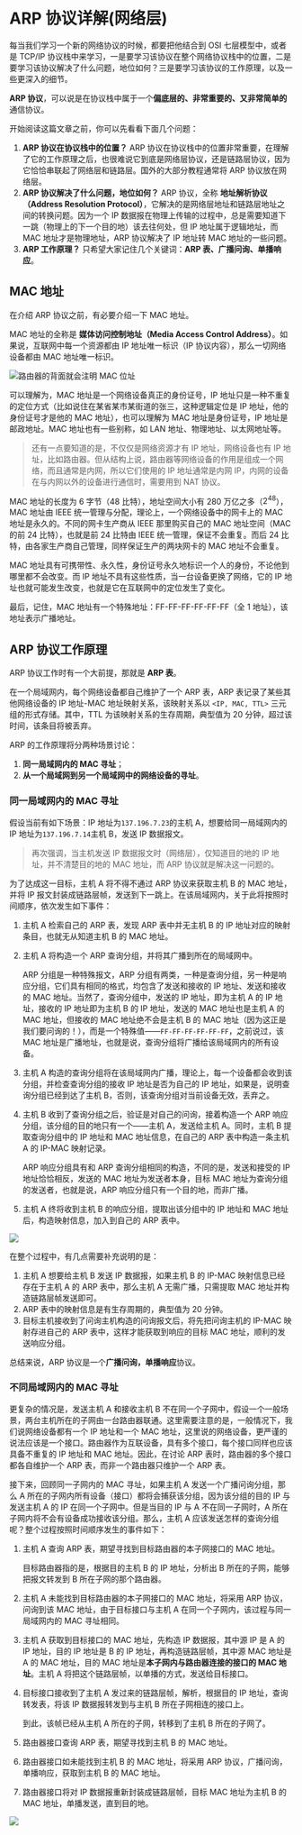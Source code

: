 # ARP 协议详解(网络层)

每当我们学习一个新的网络协议的时候，都要把他结合到 OSI 七层模型中，或者是 TCP/IP 协议栈中来学习，一是要学习该协议在整个网络协议栈中的位置，二是要学习该协议解决了什么问题，地位如何？三是要学习该协议的工作原理，以及一些更深入的细节。

**ARP 协议**，可以说是在协议栈中属于一个**偏底层的、非常重要的、又非常简单的**通信协议。

开始阅读这篇文章之前，你可以先看看下面几个问题：

1. **ARP 协议在协议栈中的位置？** ARP 协议在协议栈中的位置非常重要，在理解了它的工作原理之后，也很难说它到底是网络层协议，还是链路层协议，因为它恰恰串联起了网络层和链路层。国外的大部分教程通常将 ARP 协议放在网络层。
2. **ARP 协议解决了什么问题，地位如何？** ARP 协议，全称 **地址解析协议（Address Resolution Protocol）**，它解决的是网络层地址和链路层地址之间的转换问题。因为一个 IP 数据报在物理上传输的过程中，总是需要知道下一跳（物理上的下一个目的地）该去往何处，但 IP 地址属于逻辑地址，而 MAC 地址才是物理地址，ARP 协议解决了 IP 地址转 MAC 地址的一些问题。
3. **ARP 工作原理？** 只希望大家记住几个关键词：**ARP 表、广播问询、单播响应**。

## MAC 地址

在介绍 ARP 协议之前，有必要介绍一下 MAC 地址。

MAC 地址的全称是 **媒体访问控制地址（Media Access Control Address）**。如果说，互联网中每一个资源都由 IP 地址唯一标识（IP 协议内容），那么一切网络设备都由 MAC 地址唯一标识。

![路由器的背面就会注明 MAC 位址](https://raw.githubusercontent.com/jiannei/images/main/images/202502261111507.png)

可以理解为，MAC 地址是一个网络设备真正的身份证号，IP 地址只是一种不重复的定位方式（比如说住在某省某市某街道的张三，这种逻辑定位是 IP 地址，他的身份证号才是他的 MAC 地址），也可以理解为 MAC 地址是身份证号，IP 地址是邮政地址。MAC 地址也有一些别称，如 LAN 地址、物理地址、以太网地址等。

> 还有一点要知道的是，不仅仅是网络资源才有 IP 地址，网络设备也有 IP 地址，比如路由器。但从结构上说，路由器等网络设备的作用是组成一个网络，而且通常是内网，所以它们使用的 IP 地址通常是内网 IP，内网的设备在与内网以外的设备进行通信时，需要用到 NAT 协议。

MAC 地址的长度为 6 字节（48 比特），地址空间大小有 280 万亿之多（$2^{48}$），MAC 地址由 IEEE 统一管理与分配，理论上，一个网络设备中的网卡上的 MAC 地址是永久的。不同的网卡生产商从 IEEE 那里购买自己的 MAC 地址空间（MAC 的前 24 比特），也就是前 24 比特由 IEEE 统一管理，保证不会重复。而后 24 比特，由各家生产商自己管理，同样保证生产的两块网卡的 MAC 地址不会重复。

MAC 地址具有可携带性、永久性，身份证号永久地标识一个人的身份，不论他到哪里都不会改变。而 IP 地址不具有这些性质，当一台设备更换了网络，它的 IP 地址也就可能发生改变，也就是它在互联网中的定位发生了变化。

最后，记住，MAC 地址有一个特殊地址：FF-FF-FF-FF-FF-FF（全 1 地址），该地址表示广播地址。

## ARP 协议工作原理

ARP 协议工作时有一个大前提，那就是 **ARP 表**。

在一个局域网内，每个网络设备都自己维护了一个 ARP 表，ARP 表记录了某些其他网络设备的 IP 地址-MAC 地址映射关系，该映射关系以 `<IP, MAC, TTL>` 三元组的形式存储。其中，TTL 为该映射关系的生存周期，典型值为 20 分钟，超过该时间，该条目将被丢弃。

ARP 的工作原理将分两种场景讨论：

1. **同一局域网内的 MAC 寻址**；
2. **从一个局域网到另一个局域网中的网络设备的寻址**。

### 同一局域网内的 MAC 寻址

假设当前有如下场景：IP 地址为`137.196.7.23`的主机 A，想要给同一局域网内的 IP 地址为`137.196.7.14`主机 B，发送 IP 数据报文。

> 再次强调，当主机发送 IP 数据报文时（网络层），仅知道目的地的 IP 地址，并不清楚目的地的 MAC 地址，而 ARP 协议就是解决这一问题的。

为了达成这一目标，主机 A 将不得不通过 ARP 协议来获取主机 B 的 MAC 地址，并将 IP 报文封装成链路层帧，发送到下一跳上。在该局域网内，关于此将按照时间顺序，依次发生如下事件：

1. 主机 A 检索自己的 ARP 表，发现 ARP 表中并无主机 B 的 IP 地址对应的映射条目，也就无从知道主机 B 的 MAC 地址。

2. 主机 A 将构造一个 ARP 查询分组，并将其广播到所在的局域网中。

   ARP 分组是一种特殊报文，ARP 分组有两类，一种是查询分组，另一种是响应分组，它们具有相同的格式，均包含了发送和接收的 IP 地址、发送和接收的 MAC 地址。当然了，查询分组中，发送的 IP 地址，即为主机 A 的 IP 地址，接收的 IP 地址即为主机 B 的 IP 地址，发送的 MAC 地址也是主机 A 的 MAC 地址，但接收的 MAC 地址绝不会是主机 B 的 MAC 地址（因为这正是我们要问询的！），而是一个特殊值——`FF-FF-FF-FF-FF-FF`，之前说过，该 MAC 地址是广播地址，也就是说，查询分组将广播给该局域网内的所有设备。

3. 主机 A 构造的查询分组将在该局域网内广播，理论上，每一个设备都会收到该分组，并检查查询分组的接收 IP 地址是否为自己的 IP 地址，如果是，说明查询分组已经到达了主机 B，否则，该查询分组对当前设备无效，丢弃之。

4. 主机 B 收到了查询分组之后，验证是对自己的问询，接着构造一个 ARP 响应分组，该分组的目的地只有一个——主机 A，发送给主机 A。同时，主机 B 提取查询分组中的 IP 地址和 MAC 地址信息，在自己的 ARP 表中构造一条主机 A 的 IP-MAC 映射记录。

   ARP 响应分组具有和 ARP 查询分组相同的构造，不同的是，发送和接受的 IP 地址恰恰相反，发送的 MAC 地址为发送者本身，目标 MAC 地址为查询分组的发送者，也就是说，ARP 响应分组只有一个目的地，而非广播。

5. 主机 A 终将收到主机 B 的响应分组，提取出该分组中的 IP 地址和 MAC 地址后，构造映射信息，加入到自己的 ARP 表中。

![](https://raw.githubusercontent.com/jiannei/images/main/images/202502261111258.png)

在整个过程中，有几点需要补充说明的是：

1. 主机 A 想要给主机 B 发送 IP 数据报，如果主机 B 的 IP-MAC 映射信息已经存在于主机 A 的 ARP 表中，那么主机 A 无需广播，只需提取 MAC 地址并构造链路层帧发送即可。
2. ARP 表中的映射信息是有生存周期的，典型值为 20 分钟。
3. 目标主机接收到了问询主机构造的问询报文后，将先把问询主机的 IP-MAC 映射存进自己的 ARP 表中，这样才能获取到响应的目标 MAC 地址，顺利的发送响应分组。

总结来说，ARP 协议是一个**广播问询，单播响应**协议。

### 不同局域网内的 MAC 寻址

更复杂的情况是，发送主机 A 和接收主机 B 不在同一个子网中，假设一个一般场景，两台主机所在的子网由一台路由器联通。这里需要注意的是，一般情况下，我们说网络设备都有一个 IP 地址和一个 MAC 地址，这里说的网络设备，更严谨的说法应该是一个接口。路由器作为互联设备，具有多个接口，每个接口同样也应该具备不重复的 IP 地址和 MAC 地址。因此，在讨论 ARP 表时，路由器的多个接口都各自维护一个 ARP 表，而非一个路由器只维护一个 ARP 表。

接下来，回顾同一子网内的 MAC 寻址，如果主机 A 发送一个广播问询分组，那么 A 所在的子网内所有设备（接口）都将会捕获该分组，因为该分组的目的 IP 与发送主机 A 的 IP 在同一个子网中。但是当目的 IP 与 A 不在同一子网时，A 所在子网内将不会有设备成功接收该分组。那么，主机 A 应该发送怎样的查询分组呢？整个过程按照时间顺序发生的事件如下：

1. 主机 A 查询 ARP 表，期望寻找到目标路由器的本子网接口的 MAC 地址。

   目标路由器指的是，根据目的主机 B 的 IP 地址，分析出 B 所在的子网，能够把报文转发到 B 所在子网的那个路由器。

2. 主机 A 未能找到目标路由器的本子网接口的 MAC 地址，将采用 ARP 协议，问询到该 MAC 地址，由于目标接口与主机 A 在同一个子网内，该过程与同一局域网内的 MAC 寻址相同。

3. 主机 A 获取到目标接口的 MAC 地址，先构造 IP 数据报，其中源 IP 是 A 的 IP 地址，目的 IP 地址是 B 的 IP 地址，再构造链路层帧，其中源 MAC 地址是 A 的 MAC 地址，目的 MAC 地址是**本子网内与路由器连接的接口的 MAC 地址**。主机 A 将把这个链路层帧，以单播的方式，发送给目标接口。

4. 目标接口接收到了主机 A 发过来的链路层帧，解析，根据目的 IP 地址，查询转发表，将该 IP 数据报转发到与主机 B 所在子网相连的接口上。

   到此，该帧已经从主机 A 所在的子网，转移到了主机 B 所在的子网了。

5. 路由器接口查询 ARP 表，期望寻找到主机 B 的 MAC 地址。

6. 路由器接口如未能找到主机 B 的 MAC 地址，将采用 ARP 协议，广播问询，单播响应，获取到主机 B 的 MAC 地址。

7. 路由器接口将对 IP 数据报重新封装成链路层帧，目标 MAC 地址为主机 B 的 MAC 地址，单播发送，直到目的地。

![](https://raw.githubusercontent.com/jiannei/images/main/images/202502261111077.png)
